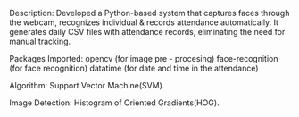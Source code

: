 Description:
   Developed a Python-based system that captures faces through the webcam, recognizes individual & records attendance automatically.
   It generates daily CSV files with attendance records, eliminating the need for manual tracking.

Packages Imported:
   opencv (for image pre - procesing)
   face-recognition (for face recognition)
   datatime (for date and time in the attendance)

Algorithm:
  Support Vector Machine(SVM).

Image Detection:
   Histogram of Oriented Gradients(HOG).

